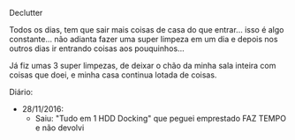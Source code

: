 Declutter

Todos os dias, tem que sair mais coisas de casa do que entrar... isso é algo constante... não adianta fazer uma super limpeza em um dia e depois nos outros dias ir entrando coisas aos pouquinhos...

Já fiz umas 3 super limpezas, de deixar o chão da minha sala inteira com coisas que doei, e minha casa continua lotada de coisas.


Diário:

- 28/11/2016:
  - Saiu: "Tudo em 1 HDD Docking" que peguei emprestado FAZ TEMPO e não devolvi
